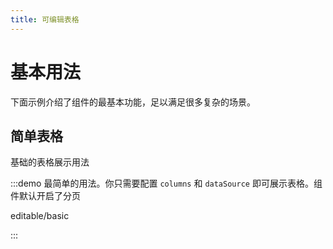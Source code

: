 ```yaml
---
title: 可编辑表格
---
```


# 基本用法

下面示例介绍了组件的最基本功能，足以满足很多复杂的场景。

## 简单表格

基础的表格展示用法

:::demo 最简单的用法。你只需要配置 `columns` 和 `dataSource` 即可展示表格。组件默认开启了分页

editable/basic

:::